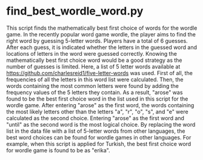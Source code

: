 # find_best_wordle_word.py
This script finds the mathematically best first choice of words for the wordle game.
In the recently popular word game wordle, the player aims to find the right word by guessing 5-letter words.
Players have a total of 6 guesses. After each guess, it is indicated whether the letters in the guessed word and locations of letters in the word were guessed correctly.
Knowing the mathematically best first choice word would be a good strategy as the number of guesses is limited.
Here, a list of 5 letter words available at https://github.com/charlesreid1/five-letter-words was used.
First of all, the frequencies of all the letters in this word list were calculated.
Then, the words containing the most common letters were found by adding the frequency values of the 5 letters they contain.
As a result, "arose" was found to be the best first choice word in the list used in this script for the wordle game.
After entering "arose" as the first word, the words containing the most likely letters other than the letters "a", "r", "o", "s", and "e" were calculated as the second choice.
Entering "arose" as the first word and "until" as the second word is the most logical choice.
By replacing the word list in the data file with a list of 5-letter words from other languages, the best word choices can be found for wordle games in other languages.
For example, when this script is applied for Turkish, the best first choice word for wordle game is found to be as "erika".
